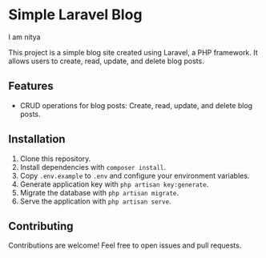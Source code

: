 # Simple Laravel Blog

I am nitya

This project is a simple blog site created using Laravel, a PHP framework. It allows users to create, read, update, and delete blog posts.

## Features
- CRUD operations for blog posts: Create, read, update, and delete blog posts.

## Installation
1. Clone this repository.
2. Install dependencies with `composer install`.
3. Copy `.env.example` to `.env` and configure your environment variables.
4. Generate application key with `php artisan key:generate`.
5. Migrate the database with `php artisan migrate`.
6. Serve the application with `php artisan serve`.

## Contributing
Contributions are welcome! Feel free to open issues and pull requests.
